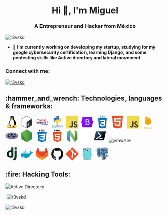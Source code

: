 <h1 align="center">Hi 👋, I'm Miguel</h1>
<h3 align="center">A Entrepreneur and Hacker from México</h3>

<p align="left"> <img src="https://komarev.com/ghpvc/?username=r3vskd&label=Profile%20views&color=0e75b6&style=flat" alt="r3vskd" /> </p>

- 🌱 **I’m currently working on developing my  startup, studying for my google cybersecurity certification, learning Django, and some pentesting skills like Active directory and lateral movement**

<h3 align="left">Connect with me:</h3>
<p align="left">
  <p align="left"> <a href="https://twitter.com/r3vskd" target="blank"><img src="https://img.shields.io/twitter/follow/r3vskd?logo=twitter&style=for-the-badge" alt="r3vskd" /></a> </p>
</p>

<h2 align="left"> :hammer_and_wrench: Technologies, languages & frameworks:</h2>
<div>
  <img src="https://github.com/devicons/devicon/blob/master/icons/linux/linux-original.svg" title="Linux" alt="Linux" width="40" height="40"/>&nbsp;
  <img src="https://github.com/devicons/devicon/blob/master/icons/bash/bash-original.svg" title="Bash" alt="Bash" width="40" height="40"/>&nbsp;
  <img src="https://github.com/devicons/devicon/blob/master/icons/awk/awk-original-wordmark.svg" title="awk" alt="awk" width="40" height="40"/>&nbsp;
  <img src="https://github.com/devicons/devicon/blob/master/icons/python/python-original-wordmark.svg" title="Python" alt="Python" width="40" height="40"/>&nbsp;
  <img src="https://github.com/devicons/devicon/blob/master/icons/javascript/javascript-original.svg" title="Javascript" alt="Javascript" width="40" height="40"/>&nbsp;
  <img src="https://github.com/devicons/devicon/blob/master/icons/bootstrap/bootstrap-original.svg" title="Boostrap" alt="Boostrap" width="40" height="40"/>&nbsp;
  <img src="https://github.com/devicons/devicon/blob/master/icons/css3/css3-plain-wordmark.svg"  title="CSS3" alt="CSS" width="40" height="40"/>&nbsp;
  <img src="https://github.com/devicons/devicon/blob/master/icons/html5/html5-original.svg" title="HTML5" alt="HTML" width="40" height="40"/>&nbsp;
  <img src="https://github.com/devicons/devicon/blob/master/icons/javascript/javascript-original.svg" title="JavaScript" alt="JavaScript" width="40" height="40"/>&nbsp;
  <img src="https://github.com/devicons/devicon/blob/master/icons/firebase/firebase-plain-wordmark.svg" title="Firebase" alt="Firebase" width="40" height="40"/>&nbsp;
  <img src="https://github.com/devicons/devicon/blob/master/icons/php/php-original.svg" title="PHP"  alt="PHP" width="40" height="40"/>&nbsp;
  <img src="https://github.com/devicons/devicon/blob/master/icons/nodejs/nodejs-original.svg" title="NodeJS"  alt="NodeJS" width="40" height="40"/>&nbsp;
  <img src="https://github.com/devicons/devicon/blob/master/icons/css3/css3-original-wordmark.svg" title="CSS3" alt="CSS3" width="40" height="40"/>&nbsp;
  <img src="https://github.com/devicons/devicon/blob/master/icons/html5/html5-original-wordmark.svg" title="HTML5" alt="HTML5" width="40" height="40"/>&nbsp;
  <img src="https://github.com/devicons/devicon/blob/master/icons/neovim/neovim-original.svg" title="Neovim" **alt="Neovim" width="40" height="40"

  <img src="https://github.com/Zsh-art/logo/blob/main/svg/white_horizontal_icon.svg" title="zsh" alt="zsh" width="40" height="40"/>&nbsp;
  <img src="https://github.com/devicons/devicon/blob/master/icons/powershell/powershell-original.svg" title="Powershell" alt="Powershell" width="40" height="40"/>&nbsp;
  <img src="https://upload.wikimedia.org/wikipedia/commons/thumb/5/5a/Vmware_workstation_16_icon.svg/600px-Vmware_workstation_16_icon.svg.png" title="vmware"  alt="vmware" width="40" height="40"/>&nbsp;
  
  <img src="https://github.com/devicons/devicon/blob/master/icons/django/django-plain.svg" title="Django"  alt="Django" width="40" height="40"/>&nbsp;
  <img src="https://github.com/devicons/devicon/blob/master/icons/docker/docker-plain.svg" title="Docker" alt="Docker" width="40" height="40"/>&nbsp;
  <img src="https://github.com/devicons/devicon/blob/master/icons/gitlab/gitlab-original.svg" title="gtilab" alt="gitlab" width="40" height="40"/>&nbsp;
  <img src="https://github.com/devicons/devicon/blob/master/icons/github/github-original.svg" title="github" alt="github" width="40" height="40"/>&nbsp;
  <img src="https://github.com/devicons/devicon/blob/master/icons/git/git-original.svg" title="git" alt="git" width="40" height="40"/>&nbsp;
  <img src="https://github.com/devicons/devicon/blob/master/icons/go/go-original.svg" title="go" alt="go" width="40" height="40"/>&nbsp;
  <img src="https://github.com/devicons/devicon/blob/master/icons/postgresql/postgresql-original.svg" title="postgresql" alt="postgresql" width="40" height="40"/>&nbsp;
</div>
<h2 align="left"> :fire: Hacking Tools:</h2>
<div>
  <img src="https://cdn.worldvectorlogo.com/logos/azure-active-directory.svg" title="Firebase" alt="Active Directory" width="40" height="40"/>&nbsp;
</div>
<p>&nbsp;<img align="center" src="https://github-readme-stats.vercel.app/api?username=r3vskd&show_icons=true&locale=en" alt="r3vskd" /></p>

<p><img align="center" src="https://github-readme-streak-stats.herokuapp.com/?user=r3vskd&" alt="r3vskd" /></p>
